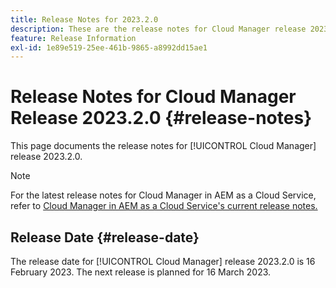 ```yaml
---
title: Release Notes for 2023.2.0
description: These are the release notes for Cloud Manager release 2023.2.0.
feature: Release Information
exl-id: 1e89e519-25ee-461b-9865-a8992dd15ae1
---
```

# Release Notes for Cloud Manager Release 2023.2.0 {#release-notes}

This page documents the release notes for [!UICONTROL Cloud Manager] release 2023.2.0.

>[!NOTE]
>
>For the latest release notes for Cloud Manager in AEM as a Cloud Service, refer to [Cloud Manager in AEM as a Cloud Service's current release notes.](https://experienceleague.adobe.com/docs/experience-manager-cloud-service/content/implementing/using-cloud-manager/release-notes-cloud-manager/release-notes-cm-current.html)

## Release Date {#release-date}

The release date for [!UICONTROL Cloud Manager] release 2023.2.0 is 16 February 2023. The next release is planned for 16 March 2023.
